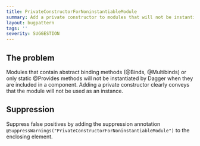 ```yaml
---
title: PrivateConstructorForNoninstantiableModule
summary: Add a private constructor to modules that will not be instantiated by Dagger.
layout: bugpattern
tags: ''
severity: SUGGESTION
---
```


<!--
*** AUTO-GENERATED, DO NOT MODIFY ***
To make changes, edit the @BugPattern annotation or the explanation in docs/bugpattern.
-->

## The problem
Modules that contain abstract binding methods (@Binds, @Multibinds) or only
static @Provides methods will not be instantiated by Dagger when they are
included in a component. Adding a private constructor clearly conveys that the
module will not be used as an instance.

## Suppression
Suppress false positives by adding the suppression annotation `@SuppressWarnings("PrivateConstructorForNoninstantiableModule")` to the enclosing element.
